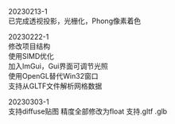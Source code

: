 20230213-1  
已完成透视投影，光栅化，Phong像素着色

20230222-1  
修改项目结构    
使用SIMD优化  
加入ImGui，Gui界面可调节光照  
使用OpenGL替代Win32窗口  
支持从GLTF文件解析网格数据

20230303-1  
支持diffuse贴图
精度全部修改为float
支持.gltf .glb